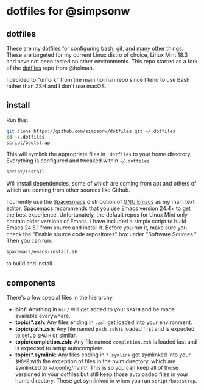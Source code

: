# dotfiles for @simpsonw 

## dotfiles

These are my dotfiles for configuring bash, git, and many other things.  These
are targeted for my current Linux distro of choice, Linux Mint 18.3 and have not
been tested on other environments.  This repo started as a fork of the
[dotfiles](https://github.com/holman/dotfiles) repo from @holman.

I decided to "unfork" from the main holman repo since I tend to use Bash rather than
ZSH and I don't use macOS.

## install

Run this:

```sh
git clone https://github.com/simpsonw/dotfiles.git ~/.dotfiles
cd ~/.dotfiles
script/bootstrap
```

This will symlink the appropriate files in `.dotfiles` to your home directory.
Everything is configured and tweaked within `~/.dotfiles`.

```sh
script/install
```

Will install dependencies, some of which are coming from apt and others of which
are coming from other sources like Github.

I currently use the [Spacesmacs](https://github.com/syl20bnr/spacemacs)
distribution of [GNU Emacs](https://www.gnu.org/software/emacs/) as my main text
editor.  Spacemacs recommends that you use Emacs version 24.4+ to get the best
experience.  Unfortunately, the default repos for Linux Mint only contain older
versions of Emacs.  I have included a simple script to build Emacs 24.5.1 from
source and install it.  Before you run it, make sure you check the "Enable
source code repositores" box under "Software Sources."  Then you can run:

```sh
spacemacs/emacs-install.sh
```

to build and install.

## components

There's a few special files in the hierarchy.

- **bin/**: Anything in `bin/` will get added to your `$PATH` and be made
  available everywhere.
- **topic/\*.zsh**: Any files ending in `.zsh` get loaded into your
  environment.
- **topic/path.zsh**: Any file named `path.zsh` is loaded first and is
  expected to setup `$PATH` or similar.
- **topic/completion.zsh**: Any file named `completion.zsh` is loaded
  last and is expected to setup autocomplete.
- **topic/\*.symlink**: Any files ending in `*.symlink` get symlinked into
  your `$HOME` with the exception of files in the nvim directory, which are symlinked
  to ~/.config/nvim/. This is so you can keep all of those versioned in your dotfiles
  but still keep those autoloaded files in your home directory. These get
  symlinked in when you run `script/bootstrap`.
